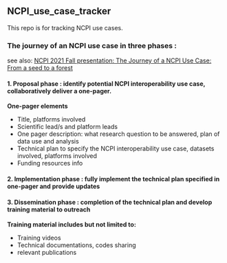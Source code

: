 ## NCPI_use_case_tracker
This repo is for tracking NCPI use cases.

### The journey of an NCPI use case in three phases : 
see also: [NCPI 2021 Fall presentation: The Journey of a NCPI Use Case: From a seed to a forest](https://github.com/NIH-NCPI/NCPI_use_case_tracker/blob/main/Journey%20of%20a%20NCPI%20Use%20Case%20_final_10062021.pdf)
#### 1. Proposal phase : identify potential NCPI interoperability use case, collaboratively deliver a one-pager. <br/>
   **One-pager elements**
* Title, platforms involved
* Scientific lead/s and platform leads
* One pager description: what research question to be answered, plan of data use and analysis
* Technical plan to specify the NCPI interoperability use case, datasets involved, platforms involved
* Funding resources info
#### 2. Implementation phase : fully implement the technical plan specified in one-pager and provide updates

#### 3. Dissemination phase : completion of the technical plan and develop training material to outreach
   **Training material includes but not limited to:**
* Training videos
* Technical documentations, codes sharing
* relevant publications
